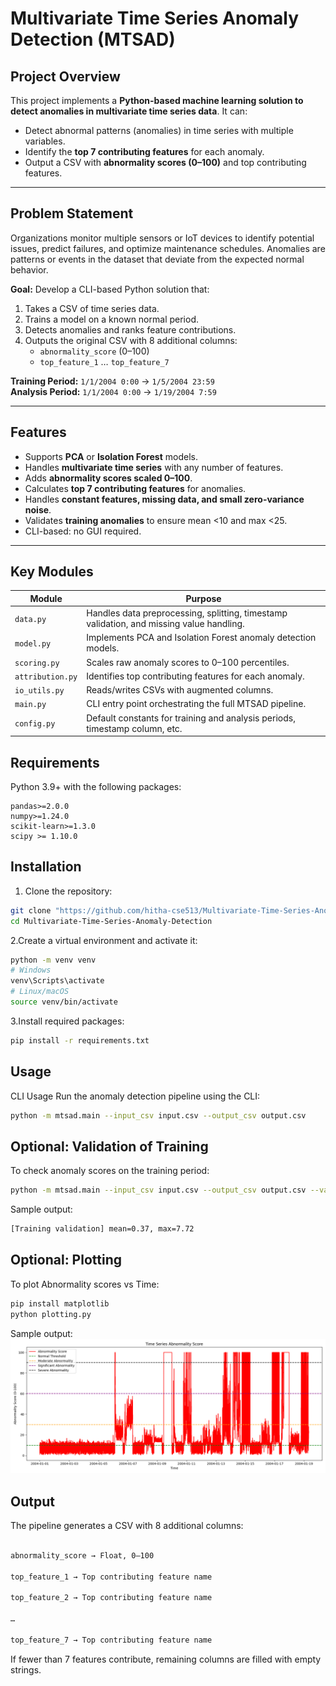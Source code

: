 # Multivariate Time Series Anomaly Detection (MTSAD)


## Project Overview
This project implements a **Python-based machine learning solution to detect anomalies in multivariate time series data**. It can:  

- Detect abnormal patterns (anomalies) in time series with multiple variables.  
- Identify the **top 7 contributing features** for each anomaly.  
- Output a CSV with **abnormality scores (0–100)** and top contributing features.  


---

## Problem Statement
Organizations monitor multiple sensors or IoT devices to identify potential issues, predict failures, and optimize maintenance schedules. Anomalies are patterns or events in the dataset that deviate from the expected normal behavior.  

**Goal:** Develop a CLI-based Python solution that:  
1. Takes a CSV of time series data.  
2. Trains a model on a known normal period.  
3. Detects anomalies and ranks feature contributions.  
4. Outputs the original CSV with 8 additional columns:  
   - `abnormality_score` (0–100)  
   - `top_feature_1` … `top_feature_7`  

**Training Period:** `1/1/2004 0:00` → `1/5/2004 23:59`  
**Analysis Period:** `1/1/2004 0:00` → `1/19/2004 7:59`  

---

## Features
- Supports **PCA** or **Isolation Forest** models.  
- Handles **multivariate time series** with any number of features.  
- Adds **abnormality scores scaled 0–100**.  
- Calculates **top 7 contributing features** for anomalies.  
- Handles **constant features, missing data, and small zero-variance noise**.  
- Validates **training anomalies** to ensure mean <10 and max <25.  
- CLI-based: no GUI required.  

---

## Key Modules

| Module           | Purpose                                                                                  |
| ---------------- | ---------------------------------------------------------------------------------------- |
| `data.py`        | Handles data preprocessing, splitting, timestamp validation, and missing value handling. |
| `model.py`       | Implements PCA and Isolation Forest anomaly detection models.                            |
| `scoring.py`     | Scales raw anomaly scores to 0–100 percentiles.                                          |
| `attribution.py` | Identifies top contributing features for each anomaly.                                   |
| `io_utils.py`    | Reads/writes CSVs with augmented columns.                                                |
| `main.py`        | CLI entry point orchestrating the full MTSAD pipeline.                                   |
| `config.py`      | Default constants for training and analysis periods, timestamp column, etc.              |

## Requirements
Python 3.9+ with the following packages:  
```text
pandas>=2.0.0
numpy>=1.24.0
scikit-learn>=1.3.0
scipy >= 1.10.0
```

## Installation

1. Clone the repository:  
```bash
git clone "https://github.com/hitha-cse513/Multivariate-Time-Series-Anomaly-Detection"
cd Multivariate-Time-Series-Anomaly-Detection
```
2.Create a virtual environment and activate it:
```bash
python -m venv venv
# Windows
venv\Scripts\activate
# Linux/macOS
source venv/bin/activate
```
3.Install required packages:
```bash
pip install -r requirements.txt
```

## Usage
CLI Usage
Run the anomaly detection pipeline using the CLI:
```bash
python -m mtsad.main --input_csv input.csv --output_csv output.csv
```

## Optional: Validation of Training

To check anomaly scores on the training period:
```bash
python -m mtsad.main --input_csv input.csv --output_csv output.csv --validate_training
```
Sample output:
```bash
[Training validation] mean=0.37, max=7.72
```
## Optional: Plotting

To plot Abnormality scores vs Time:
```bash
pip install matplotlib
python plotting.py
```
Sample output:
<img src="https://github.com/hitha-cse513/Multivariate-Time-Series-Anomaly-Detection/blob/main/anomaly_plot.png" alt="Abnormality score vs Time plot">  

## Output

The pipeline generates a CSV with 8 additional columns:
```bash

abnormality_score → Float, 0–100

top_feature_1 → Top contributing feature name

top_feature_2 → Top contributing feature name

…

top_feature_7 → Top contributing feature name
```
If fewer than 7 features contribute, remaining columns are filled with empty strings.


